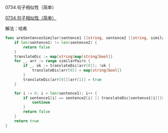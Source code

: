0734.句子相似性（简单）

[0734.句子相似性（简单）](https://leetcode.cn/problems/sentence-similarity/)



解法：哈希



```go
func areSentencesSimilar(sentence1 []string, sentence2 []string, similarPairs [][]string) bool {
	if len(sentence1) != len(sentence2) {
		return false
	}
	translateDic := map[string]map[string]bool{}
	for _, arr := range similarPairs {
		if _, ok := translateDic[arr[0]]; !ok {
			translateDic[arr[0]] = map[string]bool{}
		}
		translateDic[arr[0]][arr[1]] = true
	}

	for i := 0; i < len(sentence1); i++ {
		if sentence1[i] == sentence2[i] || translateDic[sentence1[i]][sentence2[i]] || translateDic[sentence2[i]][sentence1[i]] {
			continue
		}
		return false
	}
	return true
}
```

